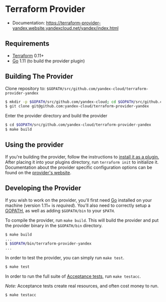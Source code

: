 Terraform Provider
==================

- Documentation: https://terraform-provider-yandex.website.yandexcloud.net/yandex/index.html

Requirements
------------

- [Terraform](https://www.terraform.io/downloads.html) 0.11+
- [Go](https://golang.org/doc/install) 1.11 (to build the provider plugin)

Building The Provider
---------------------

Clone repository to: `$GOPATH/src/github.com/yandex-cloud/terraform-provider-yandex`

```sh
$ mkdir -p $GOPATH/src/github.com/yandex-cloud; cd $GOPATH/src/github.com/yandex-cloud
$ git clone git@github.com:yandex-cloud/terraform-provider-yandex
```

Enter the provider directory and build the provider

```sh
$ cd $GOPATH/src/github.com/yandex-cloud/terraform-provider-yandex
$ make build
```

Using the provider
----------------------
If you're building the provider, follow the instructions to [install it as a plugin.](https://www.terraform.io/docs/plugins/basics.html#installing-plugins) After placing it into your plugins directory,  run `terraform init` to initialize it. Documentation about the provider specific configuration options can be found on the [provider's website](https://terraform-provider-yandex.website.yandexcloud.net/yandex/index.html).

Developing the Provider
---------------------------

If you wish to work on the provider, you'll first need [Go](http://www.golang.org) installed on your machine (version 1.11+ is *required*). You'll also need to correctly setup a [GOPATH](http://golang.org/doc/code.html#GOPATH), as well as adding `$GOPATH/bin` to your `$PATH`.

To compile the provider, run `make build`. This will build the provider and put the provider binary in the `$GOPATH/bin` directory.

```sh
$ make build
...
$ $GOPATH/bin/terraform-provider-yandex
...
```

In order to test the provider, you can simply run `make test`.

```sh
$ make test
```

In order to run the full suite of [Acceptance tests](https://www.terraform.io/docs/extend/testing/acceptance-tests/index.html), run `make testacc`.

*Note:* Acceptance tests create real resources, and often cost money to run.

```sh
$ make testacc
```
